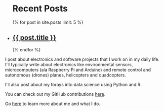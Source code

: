<div class="posts">   
  <ul>
    <h1>Recent Posts</h1>
    {% for post in site.posts limit: 5 %}
      <li>
        <a href="{{ post.url }}">
          <h2>{{ post.title }}</h2>
        </a>
      </li>
    {% endfor %}
  </ul>
</div>

I post about electronics and software projects that I work on in my daily life. I'll typically write about electronics like environmental sensors, microcomputers (ala Raspberry Pi and Arduino) and remote control and autonomous (drones) planes, helicopters and quadcopters.   

I'll also post about my forays into data science using Python and R.

You can check out my GitHub contributions [here](https://github.com/OneGneissGuy/).

Go [here](https://onegneissguy.github.io/about) to learn more about me and what I do.